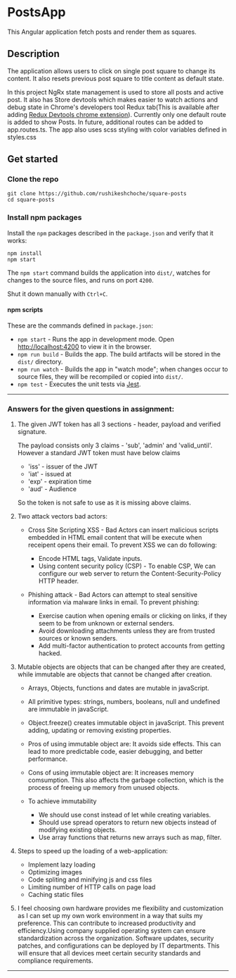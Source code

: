 # PostsApp

This Angular application fetch posts and render them as squares.

## Description

The application allows users to click on single post square to change its content. It also resets previous post square to title content as default state.

In this project NgRx state management is used to store all posts and active post.
It also has Store devtools which makes easier to watch actions and debug state in Chrome's developers tool Redux tab(This is available after adding [Redux Devtools chrome extension](https://chromewebstore.google.com/detail/redux-devtools/lmhkpmbekcpmknklioeibfkpmmfibljd)).
Currently only one default route is added to show Posts. In future, additional routes can be added to app.routes.ts.
The app also uses scss styling with color variables defined in styles.css

## Get started

### Clone the repo

```shell
git clone https://github.com/rushikeshchoche/square-posts
cd square-posts
```

### Install npm packages

Install the `npm` packages described in the `package.json` and verify that it works:

```shell
npm install
npm start
```

The `npm start` command builds the application into `dist/`, watches for changes to the source files, and runs on port `4200`.

Shut it down manually with `Ctrl+C`.

#### npm scripts

These are the commands defined in `package.json`:

* `npm start` - Runs the app in development mode. Open [http://localhost:4200](http://localhost:4200) to view it in the browser.
* `npm run build` - Builds the app. The build artifacts will be stored in the `dist/` directory.
* `npm run watch` - Builds the app in "watch mode"; when changes occur to source files, they will be recompiled or copied into `dist/`.
* `npm test` - Executes the unit tests via [Jest](https://jestjs.io/).

---
### Answers for the given questions in assignment:

1. The given JWT token has all 3 sections - header, payload and verified signature.

   The payload consists only 3 claims - 'sub', 'admin' and 'valid_until'. However a standard JWT token must have below claims
    * 'iss' - issuer of the JWT
    * 'iat' - issued at
    * 'exp' - expiration time
    * 'aud' - Audience

   So the token is not safe to use as it is missing above claims.

2. Two attack vectors bad actors:

    * Cross Site Scripting XSS - Bad Actors can insert malicious scripts embedded in HTML email content that will be execute when receipent opens their email. To prevent XSS we can do following:
      - Encode HTML tags, Validate inputs.
      - Using content security policy (CSP) - To enable CSP, We can configure our web server to return the Content-Security-Policy HTTP header.

    * Phishing attack - Bad Actors can attempt to steal sensitive information via malware links in email. To prevent phishing:
      - Exercise caution when opening emails or clicking on links, if they seem to be from unknown or external senders.
      - Avoid downloading attachments unless they are from trusted sources or known senders.
      - Add multi-factor authentication to protect accounts from getting hacked.

3. Mutable objects are objects that can be changed after they are created, while immutable are objects that cannot be     changed after creation.
    * Arrays, Objects, functions and dates are mutable in javaScript.
    * All primitive types: strings, numbers, booleans, null and undefined are immutable in javaScript.
    * Object.freeze() creates immutable object in javaScript. This prevent adding, updating or removing existing properties.
    * Pros of using immutable object are: It avoids side effects. This can lead to more predictable code, easier debugging, and better performance.
    * Cons of using immutable object are: It increases memory comsumption. This also affects the garbage collection, which is the process of freeing up memory from unused objects.

    * To achieve immutability
      - We should use const instead of let while creating variables.
      - Should use spread operators to return new objects instead of modifying existing objects.
      - Use array functions that returns new arrays such as map, filter.

4. Steps to speed up the loading of a web-application:
    * Implement lazy loading
    * Optimizing images
    * Code spliting and minifying js and css files
    * Limiting number of HTTP calls on page load
    * Caching static files

5. I feel choosing own hardware provides me flexibility and customization as I can set up my own work environment in a way that suits my preference. This can contribute to increased productivity and efficiency.Using company supplied operating system can ensure standardization across the organization. Software updates, security patches, and configurations can be deployed by IT departments. This will ensure that all devices meet certain security standards and compliance requirements.

---
